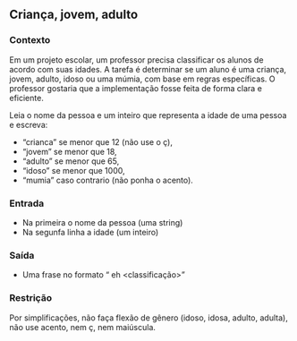 ## Criança, jovem, adulto

### Contexto
Em um projeto escolar, um professor precisa classificar os alunos de acordo com suas idades. A tarefa é determinar se um aluno é uma criança, jovem, adulto, idoso ou uma múmia, com base em regras específicas.
O professor gostaria que a implementação fosse feita de forma clara e eficiente.

Leia o nome da pessoa e um inteiro que representa a idade de uma pessoa e escreva:

- “crianca” se menor que 12 (não use o ç),
- “jovem” se menor que 18,
- “adulto” se menor que 65,
- “idoso” se menor que 1000,
- “mumia” caso contrario (não ponha o acento).

### Entrada
- Na primeira o nome da pessoa (uma string)
- Na segunfa linha a idade (um inteiro)

### Saída
- Uma frase no formato “<nome> eh <classificação>”

### Restrição
Por simplificações, não faça flexão de gênero (idoso, idosa, adulto, adulta), não use acento, nem ç, nem maiúscula.
